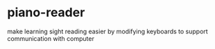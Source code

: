 # piano-reader
make learning sight reading easier by modifying keyboards to support communication with computer

